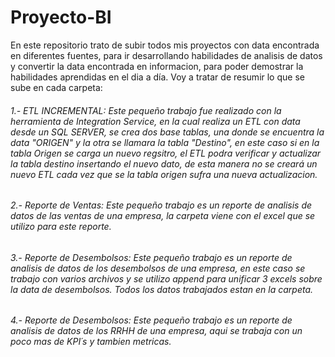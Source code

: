 # Proyecto-BI
En este repositorio trato de subir todos mis proyectos con data encontrada en diferentes fuentes, para ir desarrollando habilidades de analisis de datos y convertir la data encontrada en informacion, para poder demostrar la habilidades aprendidas en el dia a día. Voy a tratar de resumir lo que se sube en cada carpeta:

###### 1.- ETL INCREMENTAL: Este pequeño trabajo fue realizado con la herramienta de Integration Service, en la cual realiza un ETL con data desde un SQL SERVER, se crea dos base tablas, una donde se encuentra la data "ORIGEN" y la otra se llamara la tabla "Destino", en este caso  si en la tabla Origen se carga un nuevo regsitro, el ETL podra verificar y actualizar la tabla destino insertando el nuevo dato, de esta manera no se creará un nuevo ETL cada vez que se la tabla origen sufra una nueva actualizacion.

###### 2.- Reporte de Ventas: Este pequeño trabajo es un reporte de analisis de datos de las ventas de una empresa, la carpeta viene con el excel que se utilizo para este reporte.


###### 3.- Reporte de Desembolsos: Este pequeño trabajo es un reporte de analisis de datos de los desembolsos de una empresa, en este caso se trabajo con varios archivos y se utilizo append para unificar 3 excels sobre la data de desembolsos. Todos los datos trabajados estan en la carpeta.

###### 4.- Reporte de Desembolsos: Este pequeño trabajo es un reporte de analisis de datos de los RRHH de una empresa, aqui se trabaja con un poco mas de KPI´s y tambien metricas.

